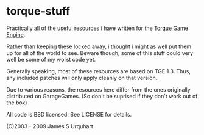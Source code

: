 # torque-stuff

Practically all of the useful resources i have written for the [Torque Game Engine][1].

Rather than keeping these locked away, i thought i might as well 
put them up for all of the world to see. Beware though, some of 
this stuff could very well be some of my worst code yet. 

Generally speaking, most of these resources are based on TGE 1.3. 
Thus, any included patches will only apply cleanly on that version.

Due to various reasons, the resources here differ from the ones 
originally distributed on GarageGames.
(So don't be suprised if they don't work out of the box)

All code is BSD licensed. See LICENSE for details.

(C)2003 - 2009 James S Urquhart

[1]: http://www.garagegames.com
